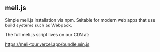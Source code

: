 ## meli.js

Simple meli.js installation via npm. Suitable for modern web apps that use build systems such as Webpack.

The full meli.js script lives on our CDN at:

https://meli-tour.vercel.app/bundle.min.js
